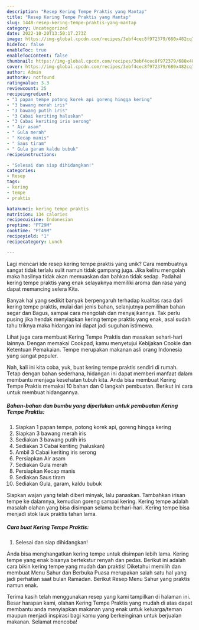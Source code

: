 ```yaml
---
description: "Resep Kering Tempe Praktis yang Mantap"
title: "Resep Kering Tempe Praktis yang Mantap"
slug: 1448-resep-kering-tempe-praktis-yang-mantap
category: Uncategorized
date: 2022-10-20T13:50:17.273Z
image: https://img-global.cpcdn.com/recipes/3ebf4cec8f972379/680x482cq70/kering-tempe-praktis-foto-resep-utama.jpg
hideToc: false
enableToc: true
enableTocContent: false
thumbnail: https://img-global.cpcdn.com/recipes/3ebf4cec8f972379/680x482cq70/kering-tempe-praktis-foto-resep-utama.jpg
cover: https://img-global.cpcdn.com/recipes/3ebf4cec8f972379/680x482cq70/kering-tempe-praktis-foto-resep-utama.jpg
author: Admin
authorAv: notfound
ratingvalue: 3.3
reviewcount: 25
recipeingredient:
- "1 papan tempe potong korek api goreng hingga kering"
- "3 bawang merah iris"
- "3 bawang putih iris"
- "3 Cabai keriting haluskan"
- "3 Cabai keriting iris serong"
- " Air asam"
- " Gula merah"
- " Kecap manis"
- " Saus tiram"
- " Gula garam kaldu bubuk"
recipeinstructions:

- "Selesai dan siap dihidangkan!"
categories:
- Resep
tags:
- kering
- tempe
- praktis

katakunci: kering tempe praktis 
nutrition: 134 calories
recipecuisine: Indonesian
preptime: "PT29M"
cooktime: "PT49M"
recipeyield: "1"
recipecategory: Lunch

---
```





Lagi mencari ide resep kering tempe praktis yang unik? Cara membuatnya sangat tidak terlalu sulit namun tidak gampang juga. Jika keliru mengolah maka hasilnya tidak akan memuaskan dan bahkan tidak sedap. Padahal kering tempe praktis yang enak selayaknya memiliki aroma dan rasa yang dapat memancing selera Kita.





Banyak hal yang sedikit banyak berpengaruh terhadap kualitas rasa dari kering tempe praktis, mulai dari jenis bahan, selanjutnya pemilihan bahan segar dan Bagus, sampai cara mengolah dan menyajikannya. Tak perlu pusing jika hendak menyiapkan kering tempe praktis yang enak,      asal sudah tahu triknya maka hidangan ini dapat jadi suguhan istimewa.














Lihat juga cara membuat Kering Tempe Praktis dan masakan sehari-hari lainnya. Dengan memakai Cookpad, kamu menyetujui Kebijakan Cookie dan Ketentuan Pemakaian. Tempe merupakan makanan asli orang Indonesia yang sangat populer.






Nah, kali ini kita coba, yuk, buat kering tempe praktis sendiri di rumah. Tetap dengan bahan sederhana, hidangan ini dapat memberi manfaat dalam membantu menjaga kesehatan tubuh kita. Anda bisa membuat Kering Tempe Praktis memakai 10 bahan dan 0 langkah pembuatan. Berikut ini cara untuk membuat hidangannya.

<!--inarticleads1-->

##### Bahan-bahan dan bumbu yang diperlukan untuk pembuatan Kering Tempe Praktis:

1. Siapkan 1 papan tempe, potong korek api, goreng hingga kering
1. Siapkan 3 bawang merah iris
1. Sediakan 3 bawang putih iris
1. Sediakan 3 Cabai keriting (haluskan)
1. Ambil 3 Cabai keriting iris serong
1. Persiapkan  Air asam
1. Sediakan  Gula merah
1. Persiapkan  Kecap manis
1. Sediakan  Saus tiram
1. Sediakan  Gula, garam, kaldu bubuk


Siapkan wajan yang telah diberi minyak, lalu panaskan. Tambahkan irisan tempe ke dalamnya, kemudian goreng sampai kering. Kering tempe adalah masalah olahan yang bisa disimpan selama berhari-hari. Kering tempe bisa menjadi stok lauk praktis tahan lama. 

<!--inarticleads2-->

##### Cara buat Kering Tempe Praktis:


1. Selesai dan siap dihidangkan!

Anda bisa menghangatkan kering tempe untuk disimpan lebih lama. Kering tempe yang enak bisanya bertekstur renyah dan pedas. Berikut ini adalah cara bikin kering tempe yang mudah dan praktis! Diketahui memilih dan membuat Menu Sahur dan Berbuka Puasa merupakan salah satu hal yang jadi perhatian saat bulan Ramadan. Berikut Resep Menu Sahur yang praktis namun enak. 

Terima kasih telah menggunakan resep yang kami tampilkan di halaman ini. Besar harapan kami, olahan Kering Tempe Praktis yang mudah di atas dapat membantu anda menyiapkan makanan yang enak untuk keluarga/teman maupun menjadi inspirasi bagi kamu yang berkeinginan untuk berjualan makanan. Selamat mencoba!
